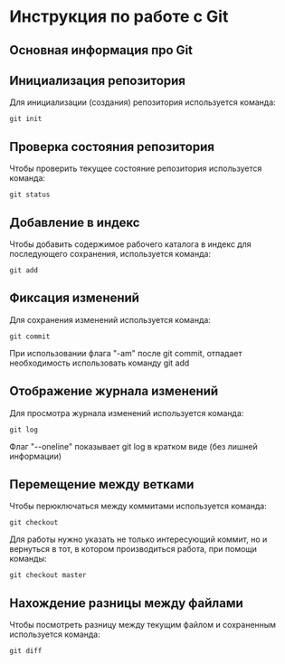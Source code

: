 # **Инструкция по работе с Git**

## Основная информация про Git

## Инициализация репозитория

Для инициализации (создания) репозитория используется команда:

    git init

## Проверка состояния репозитория

Чтобы проверить текущее состояние репозитория используется команда:

    git status

## Добавление в индекс

Чтобы добавить содержимое рабочего каталога в индекс для последующего сохранения, используется команда:

    git add

## Фиксация изменений

Для сохранения изменений используется команда:

    git commit

При использовании флага "-am" после git commit, отпадает необходимость использовать команду git add

## Отображение журнала изменений

Для просмотра журнала изменений используется команда:

    git log

Флаг "--oneline" показывает git log в кратком виде (без лишней информации)

## Перемещение между ветками

Чтобы перюключаться между коммитами используется команда:

    git checkout

Для работы нужно указать не только интересующий коммит, но и вернуться в тот, в котором производиться работа, при помощи команды:

    git checkout master

## Нахождение разницы между файлами

Чтобы посмотреть разницу между текущим файлом и сохраненным используется команда:

    git diff